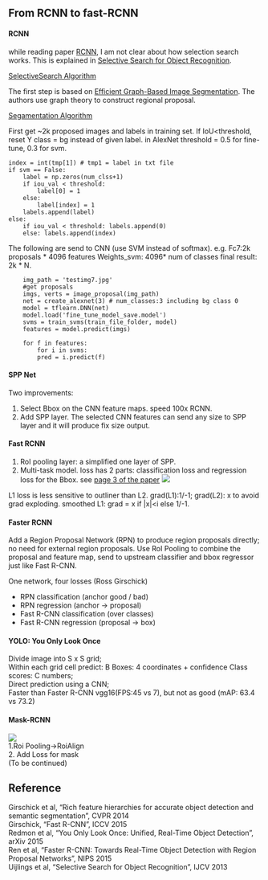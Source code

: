 From RCNN to fast-RCNN
---------
#### RCNN
while reading paper [RCNN](https://arxiv.org/abs/1311.2524), I am not clear about how selection search works.
This is explained in [Selective Search for Object Recognition](http://citeseerx.ist.psu.edu/viewdoc/download?doi=10.1.1.414.1971&rep=rep1&type=pdf). 

[SelectiveSearch Algorithm](https://lilianweng.github.io/lil-log/assets/images/selective-search-algorithm.png)

The first step is based on [Efficient Graph-Based Image Segmentation](http://people.cs.uchicago.edu/~pff/papers/seg-ijcv.pdf). The authors use graph theory to construct regional proposal.

[Segamentation Algorithm](http://img.blog.csdn.net/20140904111504850?watermark/2/text/aHR0cDovL2Jsb2cuY3Nkbi5uZXQvc3VyZ2V3b25n/font/5a6L5L2T/fontsize/400/fill/I0JBQkFCMA==/dissolve/70/gravity/SouthEast)

First get ~2k proposed images and labels in training set. If IoU<threshold, reset Y class = bg instead of given label.
in AlexNet threshold = 0.5 for fine-tune, 0.3 for svm.
```
index = int(tmp[1]) # tmp1 = label in txt file
if svm == False:
    label = np.zeros(num_clss+1)
    if iou_val < threshold:
        label[0] = 1
    else:
        label[index] = 1
    labels.append(label)
else:
    if iou_val < threshold: labels.append(0)
    else: labels.append(index)
```
The following are send to CNN (use SVM instead of softmax). e.g. Fc7:2k proposals * 4096 features Weights_svm: 4096* num of classes final result: 2k * N.
```
    img_path = 'testimg7.jpg'
    #get proposals
    imgs, verts = image_proposal(img_path) 
    net = create_alexnet(3) # num_classes:3 including bg class 0
    model = tflearn.DNN(net)
    model.load('fine_tune_model_save.model')
    svms = train_svms(train_file_folder, model)
    features = model.predict(imgs)
    
    for f in features:
        for i in svms:
	    pred = i.predict(f)
```


#### SPP Net
Two improvements:    
1. Select Bbox on the CNN feature maps. speed 100x RCNN.        
2. Add SPP layer. The selected CNN features can send any size to SPP layer and it will produce fix size output. 
#### Fast RCNN
1. RoI pooling layer: a simplified one layer of SPP.
2. Multi-task model. loss has 2 parts: classification loss and regression loss for the Bbox. see [page 3 of the paper](https://arxiv.org/pdf/1504.08083.pdf)
![](http://img.blog.csdn.net/20160411154103099)

L1 loss is less sensitive to outliner than L2. grad(L1):1/-1; grad(L2): x to avoid grad exploding. smoothed L1: grad = x if |x|<i else 1/-1.

#### Faster RCNN
Add a Region Proposal Network (RPN) to produce region proposals directly; no need for external region proposals.
Use RoI Pooling to combine the proposal and feature map, send to upstream classifier and bbox regressor just like Fast R-CNN.

One network, four losses (Ross Girschick)
- RPN classification (anchor good / bad)
- RPN regression (anchor -> proposal)
- Fast R-CNN classification (over classes)
- Fast R-CNN regression (proposal -> box)
#### YOLO: You Only Look Once 
Divide image into S x S grid;      
Within each grid cell predict: B Boxes: 4 coordinates + confidence Class scores: C numbers;     
Direct prediction using a CNN;      
Faster than Faster R-CNN vgg16(FPS:45 vs 7), but not as good (mAP: 63.4 vs 73.2)

#### Mask-RCNN
![](http://img.blog.csdn.net/20170614225558493)      
1.Roi Pooling->RoiAlign     
2. Add Loss for mask      
(To be continued)

Reference
----
Girschick et al, “Rich feature hierarchies for accurate object detection and semantic segmentation”, CVPR 2014         
Girschick, “Fast R-CNN”, ICCV 2015                 
Redmon et al, “You Only Look Once: Unified, Real-Time Object Detection”, arXiv 2015            
Ren et al, “Faster R-CNN: Towards Real-Time Object Detection with Region Proposal Networks”, NIPS 2015      
Uijlings et al, “Selective Search for Object Recognition”, IJCV 2013
